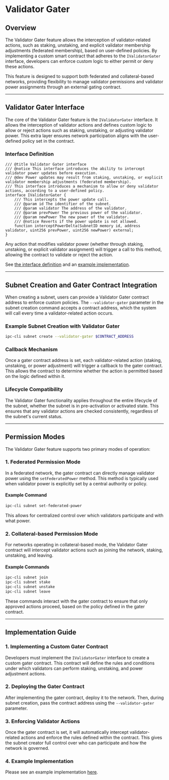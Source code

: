# Validator Gater

## Overview

The Validator Gater feature allows the interception of validator-related actions, such as staking, unstaking, and explicit validator membership adjustments (federated membership), based on user-defined policies. By implementing a custom smart contract that adheres to the `IValidatorGater` interface, developers can enforce custom logic to either permit or deny these actions.

This feature is designed to support both federated and collateral-based networks, providing flexibility to manage validator permissions and validator power assignments through an external gating contract.

---

## Validator Gater Interface

The core of the Validator Gater feature is the `IValidatorGater` interface. It allows the interception of validator actions and defines custom logic to allow or reject actions such as staking, unstaking, or adjusting validator power. This extra layer ensures network participation aligns with the user-defined policy set in the contract.

### Interface Definition

```solidity
/// @title Validator Gater interface
/// @notice This interface introduces the ability to intercept validator power updates before execution.
/// @dev Power updates may result from staking, unstaking, or explicit validator membership adjustments (federated membership).
/// This interface introduces a mechanism to allow or deny validator actions, according to a user-defined policy.
interface IValidatorGater {
    /// This intercepts the power update call.
    /// @param id The identifier of the subnet.
    /// @param validator The address of the validator.
    /// @param prevPower The previous power of the validator.
    /// @param newPower The new power of the validator.
    /// @notice Reverts if the power update is not allowed.
    function interceptPowerDelta(SubnetID memory id, address validator, uint256 prevPower, uint256 newPower) external;
}
```

Any action that modifies validator power (whether through staking, unstaking, or explicit validator assignment) will trigger a call to this method, allowing the contract to validate or reject the action.

See [the interface definition](../../contracts/contracts/interfaces/IValidatorGater.sol) and an [example implementation](../../contracts/contracts/examples/SubnetValidatorGater.sol).

---

## Subnet Creation and Gater Contract Integration

When creating a subnet, users can provide a Validator Gater contract address to enforce custom policies. The `--validator-gater` parameter in the subnet creation command accepts a contract address, which the system will call every time a validator-related action occurs.

### Example Subnet Creation with Validator Gater

```bash
ipc-cli subnet create --validator-gater $CONTRACT_ADDRESS
```

### Callback Mechanism

Once a gater contract address is set, each validator-related action (staking, unstaking, or power adjustment) will trigger a callback to the gater contract. This allows the contract to determine whether the action is permitted based on the logic defined within it.

### Lifecycle Compatibility

The Validator Gater functionality applies throughout the entire lifecycle of the subnet, whether the subnet is in pre-activation or activated state. This ensures that any validator actions are checked consistently, regardless of the subnet's current status.

---

## Permission Modes

The Validator Gater feature supports two primary modes of operation:

### 1. Federated Permission Mode

In a federated network, the gater contract can directly manage validator power using the `setFederatedPower` method. This method is typically used when validator power is explicitly set by a central authority or policy.

#### Example Command

```bash
ipc-cli subnet set-federated-power
```

This allows for centralized control over which validators participate and with what power.

### 2. Collateral-based Permission Mode

For networks operating in collateral-based mode, the Validator Gater contract will intercept validator actions such as joining the network, staking, unstaking, and leaving.

#### Example Commands

```bash
ipc-cli subnet join
ipc-cli subnet stake
ipc-cli subnet unstake
ipc-cli subnet leave
```

These commands interact with the gater contract to ensure that only approved actions proceed, based on the policy defined in the gater contract.

---

## Implementation Guide

### 1. Implementing a Custom Gater Contract

Developers must implement the `IValidatorGater` interface to create a custom gater contract. This contract will define the rules and conditions under which validators can perform staking, unstaking, and power adjustment actions.

### 2. Deploying the Gater Contract

After implementing the gater contract, deploy it to the network. Then, during subnet creation, pass the contract address using the `--validator-gater` parameter.

### 3. Enforcing Validator Actions

Once the gater contract is set, it will automatically intercept validator-related actions and enforce the rules defined within the contract. This gives the subnet creator full control over who can participate and how the network is governed.

### 4. Example Implementation

Please see an example implementation [here]().
